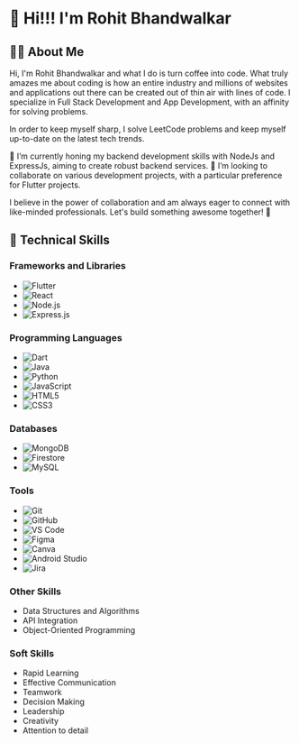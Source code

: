 # 👋 Hi!!! I'm Rohit Bhandwalkar

## 👩‍💻 About Me
Hi, I'm Rohit Bhandwalkar and what I do is turn coffee into code. What truly amazes me about coding is how an entire industry and millions of websites and applications out there can be created out of thin air with lines of code. I specialize in Full Stack Development and App Development, with an affinity for solving problems.

In order to keep myself sharp, I solve LeetCode problems and keep myself up-to-date on the latest tech trends.

🌱 I’m currently honing my backend development skills with NodeJs and ExpressJs, aiming to create robust backend services.
👯 I’m looking to collaborate on various development projects, with a particular preference for Flutter projects.

I believe in the power of collaboration and am always eager to connect with like-minded professionals. Let's build something awesome together! 🚀

## 🚀 Technical Skills

### Frameworks and Libraries
- ![Flutter](https://img.shields.io/badge/Flutter-02569B?style=for-the-badge&logo=flutter&logoColor=white)
- ![React](https://img.shields.io/badge/React-20232A?style=for-the-badge&logo=react&logoColor=61DAFB)
- ![Node.js](https://img.shields.io/badge/Node.js-339933?style=for-the-badge&logo=nodedotjs&logoColor=white)
- ![Express.js](https://img.shields.io/badge/Express.js-000000?style=for-the-badge&logo=express&logoColor=white)

### Programming Languages
- ![Dart](https://img.shields.io/badge/Dart-0175C2?style=for-the-badge&logo=dart&logoColor=white)
- ![Java](https://img.shields.io/badge/Java-007396?style=for-the-badge&logo=java&logoColor=white)
- ![Python](https://img.shields.io/badge/Python-3776AB?style=for-the-badge&logo=python&logoColor=white)
- ![JavaScript](https://img.shields.io/badge/JavaScript-F7DF1E?style=for-the-badge&logo=javascript&logoColor=black)
- ![HTML5](https://img.shields.io/badge/HTML5-E34F26?style=for-the-badge&logo=html5&logoColor=white)
- ![CSS3](https://img.shields.io/badge/CSS3-1572B6?style=for-the-badge&logo=css3&logoColor=white)

### Databases
- ![MongoDB](https://img.shields.io/badge/MongoDB-47A248?style=for-the-badge&logo=mongodb&logoColor=white)
- ![Firestore](https://img.shields.io/badge/Firestore-FFCA28?style=for-the-badge&logo=firebase&logoColor=black)
- ![MySQL](https://img.shields.io/badge/MySQL-4479A1?style=for-the-badge&logo=mysql&logoColor=white)

### Tools
- ![Git](https://img.shields.io/badge/Git-F05032?style=for-the-badge&logo=git&logoColor=white)
- ![GitHub](https://img.shields.io/badge/GitHub-181717?style=for-the-badge&logo=github&logoColor=white)
- ![VS Code](https://img.shields.io/badge/VS%20Code-007ACC?style=for-the-badge&logo=visual-studio-code&logoColor=white)
- ![Figma](https://img.shields.io/badge/Figma-F24E1E?style=for-the-badge&logo=figma&logoColor=white)
- ![Canva](https://img.shields.io/badge/Canva-00C4CC?style=for-the-badge&logo=canva&logoColor=white)
- ![Android Studio](https://img.shields.io/badge/Android%20Studio-3DDC84?style=for-the-badge&logo=android-studio&logoColor=white)
- ![Jira](https://img.shields.io/badge/Jira-0052CC?style=for-the-badge&logo=jira&logoColor=white)

### Other Skills
- Data Structures and Algorithms
- API Integration
- Object-Oriented Programming

### Soft Skills
- Rapid Learning
- Effective Communication
- Teamwork
- Decision Making
- Leadership
- Creativity
- Attention to detail
